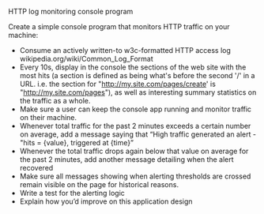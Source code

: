 HTTP log monitoring console program

Create a simple console program that monitors HTTP traffic on your machine:

* Consume an actively written-to w3c-formatted HTTP access log
  wikipedia.org/wiki/Common_Log_Format
* Every 10s, display in the console the sections of the web site with the most
  hits (a section is defined as being what's before the second '/' in a URL.
  i.e.  the section for "http://my.site.com/pages/create' is
  "http://my.site.com/pages"), as well as interesting summary statistics on the
  traffic as a whole.
* Make sure a user can keep the console app running and monitor traffic on their
  machine.
* Whenever total traffic for the past 2 minutes exceeds a certain number on
  average, add a message saying that “High traffic generated an alert -
  "hits = {value}, triggered at {time}”
* Whenever the total traffic drops again below that value on average for the
  past 2 minutes, add another message detailing when the alert recovered
* Make sure all messages showing when alerting thresholds are crossed remain
  visible on the page for historical reasons.
* Write a test for the alerting logic
* Explain how you’d improve on this application design
